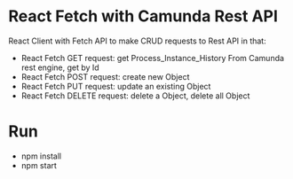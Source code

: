 # React Fetch with Camunda Rest API

React Client with Fetch API to make CRUD requests to Rest API in that:
- React Fetch GET request: get Process_Instance_History From Camunda rest engine, get  by Id
- React Fetch POST request: create new Object
- React Fetch PUT request: update an existing Object
- React Fetch DELETE request: delete a Object, delete all Object

# Run 
- npm install 
- npm start 
